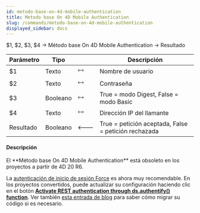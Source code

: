 ```yaml
---
id: metodo-base-on-4d-mobile-authentication
title: Metodo base On 4D Mobile Authentication
slug: /commands/metodo-base-on-4d-mobile-authentication
displayed_sidebar: docs
---
```


<!--REF #_command_.Metodo base On 4D Mobile Authentication.Syntax-->$1, $2, $3, $4 -> Método base On 4D Mobile Authentication -> Resultado<!-- END REF-->
<!--REF #_command_.Metodo base On 4D Mobile Authentication.Params-->
| Parámetro | Tipo |  | Descripción |
| --- | --- | --- | --- |
| $1 | Texto | &#x1F858; | Nombre de usuario |
| $2 | Texto | &#x1F858; | Contraseña |
| $3 | Booleano | &#x1F858; | True = modo Digest, False = modo Basic |
| $4 | Texto | &#x1F858; | Dirección IP del llamante |
| Resultado | Booleano | &#x1F850; | True = petición aceptada, False = petición rechazada |

<!-- END REF-->

#### Descripción 

<!--REF #_command_.Metodo base On 4D Mobile Authentication.Summary-->El **Método base On 4D Mobile Authentication** está obsoleto en los proyectos a partir de 4D 20 R6.<!-- END REF-->

La [autenticación de inicio de sesión Force](https://developer.4d.com/docs/REST/authUsers) es ahora muy recomendable. En los proyectos convertidos, puede actualizar su configuración haciendo clic en el botón [**Activate REST authentication through ds.authentify() function**](https://developer.4d.com/docs/settings/web#access). Ver también [esta entrada de blog](https://blog.4d.com/force-login-now-is-the-default-mode-for-all-rest-authentications) para saber cómo migrar su código si es necesario.

